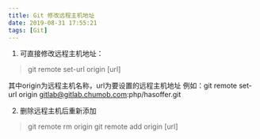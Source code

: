 ```yaml
---
title: Git 修改远程主机地址
date: 2019-08-31 17:55:21
tags: [Git]
---
```


1. 可直接修改远程主机地址：
> git remote set-url origin [url]

其中origin为远程主机名称，url为要设置的远程主机地址
例如：git remote set-url origin gitlab@gitlab.chumob.com:php/hasoffer.git

2. 删除远程主机后重新添加
> git remote rm origin
> git remote add origin [url]
